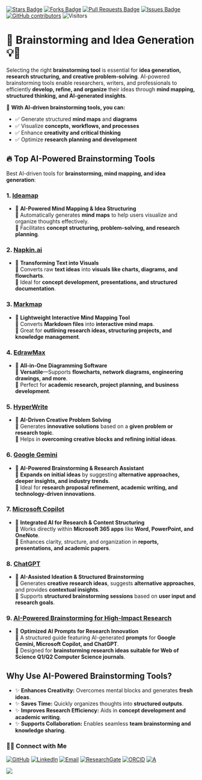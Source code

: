 <a href="https://github.com/drshahizan/short-course/stargazers"><img src="https://img.shields.io/github/stars/drshahizan/short-course" alt="Stars Badge"/></a>
<a href="https://github.com/drshahizan/short-course/network/members"><img src="https://img.shields.io/github/forks/drshahizan/short-course" alt="Forks Badge"/></a>
<a href="https://github.com/drshahizan/short-course/pulls"><img src="https://img.shields.io/github/issues-pr/drshahizan/short-course" alt="Pull Requests Badge"/></a>
<a href="https://github.com/drshahizan/short-course"><img src="https://img.shields.io/github/issues/drshahizan/short-course" alt="Issues Badge"/></a>
<a href="https://github.com/drshahizan/short-course/graphs/contributors"><img alt="GitHub contributors" src="https://img.shields.io/github/contributors/drshahizan/short-course?color=2b9348"></a>
![Visitors](https://api.visitorbadge.io/api/visitors?path=https%3A%2F%2Fgithub.com%2Fdrshahizan%2Fshort-course&labelColor=%23d9e3f0&countColor=%23697689&style=flat)

# 🚀 **Brainstorming and Idea Generation** 💡🧠  

Selecting the right **brainstorming tool** is essential for **idea generation, research structuring, and creative problem-solving**. AI-powered brainstorming tools enable researchers, writers, and professionals to efficiently **develop, refine, and organize** their ideas through **mind mapping, structured thinking, and AI-generated insights**.

📌 **With AI-driven brainstorming tools, you can:**  
  - ✅ Generate structured **mind maps** and **diagrams**  
  - ✅ Visualize **concepts, workflows, and processes**  
  - ✅ Enhance **creativity and critical thinking**  
  - ✅ Optimize **research planning and development**  

## 🔥 **Top AI-Powered Brainstorming Tools**
Best AI-driven tools for **brainstorming, mind mapping, and idea generation**:

### 1. [Ideamap](ideamap.md)  
  - 📌 **AI-Powered Mind Mapping & Idea Structuring**  
🔹 Automatically generates **mind maps** to help users visualize and organize thoughts effectively.  
🔹 Facilitates **concept structuring, problem-solving, and research planning**.  


### 2. [Napkin.ai](materials/brain/napkin.md)  
  - 📌 **Transforming Text into Visuals**  
🔹 Converts raw **text ideas** into **visuals like charts, diagrams, and flowcharts**.  
🔹 Ideal for **concept development, presentations, and structured documentation**.  

### 3. [Markmap](materials/brain/markmap.md)   
  - 📌 **Lightweight Interactive Mind Mapping Tool**  
🔹 Converts **Markdown files** into **interactive mind maps**.  
🔹 Great for **outlining research ideas, structuring projects, and knowledge management**.  

### 4. [EdrawMax](materials/brain/edrawmax.md)
  - 📌 **All-in-One Diagramming Software**  
🔹 **Versatile**—Supports **flowcharts, network diagrams, engineering drawings, and more**.  
🔹 Perfect for **academic research, project planning, and business development**.  

### 5. [HyperWrite](materials/brain/hyperwrite.md)  
  - 📌 **AI-Driven Creative Problem Solving**  
🔹 Generates **innovative solutions** based on a **given problem or research topic**.  
🔹 Helps in **overcoming creative blocks and refining initial ideas**.  

### 6. [Google Gemini](materials/brain/gemini.md)  
  - 📌 **AI-Powered Brainstorming & Research Assistant**  
🔹 **Expands on initial ideas** by suggesting **alternative approaches, deeper insights, and industry trends**.  
🔹 Ideal for **research proposal refinement, academic writing, and technology-driven innovations**.  

### 7. [Microsoft Copilot](materials/brain/copilot.md)  
  - 📌 **Integrated AI for Research & Content Structuring**  
🔹 Works directly within **Microsoft 365 apps** like **Word, PowerPoint, and OneNote**.  
🔹 Enhances clarity, structure, and organization in **reports, presentations, and academic papers**.  

### 8. [ChatGPT](materials/brain/chatgpt.md)   
  - 📌 **AI-Assisted Ideation & Structured Brainstorming**  
🔹 Generates **creative research ideas**, suggests **alternative approaches**, and provides **contextual insights**.  
🔹 Supports **structured brainstorming sessions** based on **user input and research goals**.  

### 9. [AI-Powered Brainstorming for High-Impact Research](materials/brain/prompt.md)  
  - 📌 **Optimized AI Prompts for Research Innovation**  
🔹 A structured guide featuring AI-generated **prompts** for **Google Gemini, Microsoft Copilot, and ChatGPT**.  
🔹 Designed for **brainstorming research ideas suitable for Web of Science Q1/Q2 Computer Science journals**.  

## Why Use AI-Powered Brainstorming Tools?
  - ✨ **Enhances Creativity:** Overcomes mental blocks and generates **fresh ideas**.  
  - ✨ **Saves Time:** Quickly organizes thoughts into **structured outputs**.  
  - ✨ **Improves Research Efficiency:** Aids in **concept development and academic writing**.  
  - ✨ **Supports Collaboration:** Enables seamless **team brainstorming and knowledge sharing**.  

### 🙌🏻 Connect with Me
<p align="left">
    <a href="https://github.com/drshahizan" target="_blank"><img alt="GitHub" src="https://img.shields.io/badge/-@drshahizan-181717?style=flat-square&logo=GitHub&logoColor=white"></a>
    <a href="https://www.linkedin.com/in/drshahizan" target="_blank"><img alt="LinkedIn" src="https://img.shields.io/badge/-drshahizan-blue?style=flat-square&logo=Linkedin&logoColor=white&link=https://www.linkedin.com/in/drshahizan/"></a>
    <a href="mailto:shahizan@utm.my" target="_blank"><img alt="Email" src="https://img.shields.io/badge/-shahizan@utm.my-c14438?style=flat-square&logo=Gmail&logoColor=white&link=mailto:shahizan@utm.my.com"></a>
    <a href="https://www.researchgate.net/profile/Mohd-Othman-28" target="_blank"><img alt="ResearchGate" src="https://img.shields.io/badge/-ResearchGate-00CCBB?style=flat-square&logo=ResearchGate&logoColor=white"></a>
    <a href="https://orcid.org/0000-0003-4261-1873" target="_blank"><img alt="ORCID" src="https://img.shields.io/badge/-ORCID-A6CE39?style=flat-square&logo=ORCID&logoColor=white"></a> 
 <a href="https://visitorbadge.io/status?path=https%3A%2F%2Fgithub.com%2Fdrshahizan" target="_blank"><img alt="A" src="https://api.visitorbadge.io/api/visitors?path=https%3A%2F%2Fgithub.com%2Fdrshahizan&labelColor=%23697689&countColor=%23555555&style=plastic"></a>
 
![](https://hit.yhype.me/github/profile?user_id=81284918)
</p>
